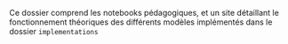 Ce dossier comprend les notebooks pédagogiques, et un site détaillant le fonctionnement théoriques des différents modèles implémentés dans le dossier `implementations`